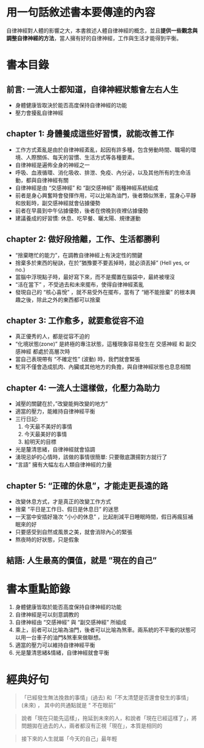 # 用一句話敘述書本要傳達的內容

自律神經對人體的影響之大，本書敘述人體自律神經的概念，並且**提供一些觀念與調整自律神經的方法**，當人擁有好的自律神經，工作與生活才能得到平衡。

# 書本目錄

## 前言:  一流人士都知道，自律神經狀態會左右人生

- 身體健康皆取決於能否高度保持自律神經的功能
- 壓力會擾亂自律神經

## chapter 1: 身體養成這些好習慣，就能改善工作

- 工作方式紊亂是由於自律神經紊亂，起因有許多種，包含勞動時間、職場的環境、人際關係、每天的習慣、生活方式等各種要素。
- 自律神經是遍佈全身的神經之一
- 呼吸、血液循環、消化吸收、排泄、免疫、內分泌，以及其他所有的生命活動，都與自律神經有關
- 自律神經是由 “交感神經” 和 “副交感神經” 兩種神經系統組成
- 前者是身心興奮時會發揮作用，可以比喻為油門，後者類似煞車，當身心平靜和放鬆時，副交感神經就會佔據優勢
- 前者在早晨到中午佔據優勢，後者在傍晚到夜裡佔據優勢
- 建議養成的好習慣: 休息、吃早餐、曬太陽、規律運動

## chapter 2: 做好段捨離，工作、生活都勝利

- “捨棄瞎忙的能力”，在調教自律神經上有決定性的關鍵
- 捨棄多於東西的秘訣，在於”猶豫要不要丟掉時，就必須丟掉”  (Hell yes, or no.)
- 當腦中浮現點子時，最好寫下來，而不是擱置在腦袋中，最終被埋沒
- “活在當下” ，不受過去和未來擺布，使得自律神經紊亂
- 發現自己的 “核心喜悅” ，就不易受外在擺布，當有了 “絕不能捨棄” 的根本興趣之後，除此之外的東西都可以捨棄

## chapter 3: 工作愈多，就要愈從容不迫

- 真正優秀的人，都是從容不迫的
- “化境狀態(zone)” 是終極的專注狀態，這種現象容易發生在 交感神經 和 副交感神經 都處於高層次時
- 當自己表現帶有 “不確定性” (波動) 時，我們就會緊張
- 駝背不僅會造成肌肉、內臟或其他地方的負擔，與自律神經狀態也息息相關

## chapter 4: 一流人士這樣做，化壓力為助力

- 減壓的關鍵在於，”改變能夠改變的地方”
- 適當的壓力，能維持自律神經平衡
- 三行日記:
    1.  今天最不美好的事情
    2. 今天最美好的事情
    3. 給明天的目標
- 光是釐清思緒，自律神經就會協調
- 湧現忌妒的心情時，該做的事情很簡單: 只要徹底讚揚對方就行了
- “言語” 擁有大幅左右人類自律神經的力量

## chapter 5: “正確的休息”，才能走更長遠的路

- 改變休息方式，才是真正的改變工作方式
- 捨棄 “平日是工作日、假日是休息日” 的迷思
- 一天當中安插好幾次 “小小的休息” ，比起削減平日睡眠時間，假日再瘋狂補眠來的好
- 只要感受到自然或風景之美，就會消除內心的緊張
- 熬夜時的好狀態，只是假象

## 結語: 人生最高的價值，就是 ”現在的自己”

# 書本重點節錄

1. 身體健康皆取於能否高度保持自律神經的功能
2. 自律神經是可以刻意調教的
3. 自律神經由 “交感神經” 與 “副交感神經” 所組成
4. 乘上，前者可以比喻為油門，後者可以比喻為煞車。兩系統的不平衡的狀態可以用一台車子的油門&煞車來做聯想。
5. 適當的壓力可以維持自律神經平衡
6. 光是釐清思緒&情緒，自律神經就會平衡

# 經典好句

> 「已經發生無法挽救的事情」(過去) 和「不太清楚是否還會發生的事情」 (未來) ， 其中的共通點就是 “ 不在眼前”
> 

> 說者「現在只能先這樣」，拖延到未來的人，和說者「現在已經這樣了」，將問題拋在過去的人，兩者都沒有正視「現在」，本質是相同的
> 

> 接下來的人生就屬「今天的自己」最年輕
>